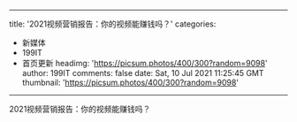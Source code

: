 
---
title: '2021视频营销报告：你的视频能赚钱吗？'
categories: 
 - 新媒体
 - 199IT
 - 首页更新
headimg: 'https://picsum.photos/400/300?random=9098'
author: 199IT
comments: false
date: Sat, 10 Jul 2021 11:25:45 GMT
thumbnail: 'https://picsum.photos/400/300?random=9098'
---

<div>   
2021视频营销报告：你的视频能赚钱吗？  
</div>
            